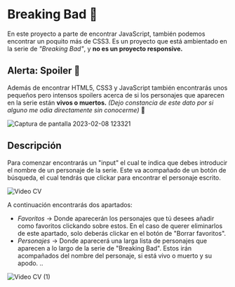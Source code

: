 # Breaking Bad 🧪

En este proyecto a parte de encontrar JavaScript, también podemos encontrar un poquito más de CSS3. Es un proyecto que está ambientado en la serie de *"Breaking Bad"*, y **no es un proyecto responsive.** 

## Alerta: Spoiler 🚨

Además de encontrar HTML5, CSS3 y JavaScript también encontrarás unos pequeños pero intensos spoilers acerca de si los personajes que aparecen en la serie están **vivos o muertos.** *(Dejo constancia de este dato por si alguno me odia directamente sin conocerme)* 🤪

![Captura de pantalla 2023-02-08 123321](https://user-images.githubusercontent.com/113979188/217518749-9cd7739b-cf55-4a92-95f2-6dd593fe2ca2.png)

## Descripción 

Para comenzar encontrarás un "input" el cual te indica que debes introducir el nombre de un personaje de la serie. Este va acompañado de un botón de búsqueda, el cual tendrás que clickar para encontrar el personaje escrito.

![Video CV](https://user-images.githubusercontent.com/113979188/217520789-6b05a1ce-63f1-4a60-86a4-5fe3706b0896.gif)

A continuación encontrarás dos apartados: 
- *Favoritos* → Donde aparecerán los personajes que tú desees añadir como favoritos clickando sobre estos. En el caso de querer eliminarlos de este apartado, solo deberás clickar en el botón de "Borrar favoritos". 
- *Personajes* → Donde aparecerá una larga lista de personajes que aparecen a lo largo de la serie de "Breaking Bad". Estos irán acompañados del nombre del personaje, si está vivo o muerto y su apodo. ..

![Video CV (1)](https://user-images.githubusercontent.com/113979188/217520973-385fd718-e521-4e6c-a929-274961e4d9de.gif)



